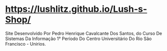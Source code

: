 # https://lushlitz.github.io/Lush-s-Shop/
Site Desenvolvido Por Pedro Henrique Cavalcante Dos Santos, do Curso De Sistemas Da Informação 1° Período Do Centro Universitário Do Rio São Francisco - Unirios.
